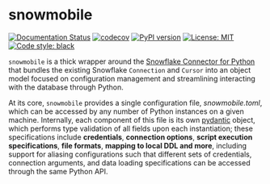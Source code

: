 # snowmobile

[![Documentation Status](https://readthedocs.org/projects/snowmobile/badge/?version=latest)](https://snowmobile.readthedocs.io/en/latest/?badge=latest#)
[![codecov](https://codecov.io/gh/GEM7318/Snowmobile/branch/0.2.1/graph/badge.svg?token=UCMCWRIIJ8)](https://codecov.io/gh/GEM7318/Snowmobile)
[![PyPI version](https://badge.fury.io/py/snowmobile.svg)](https://badge.fury.io/py/snowmobile)
[![License: MIT](https://img.shields.io/badge/License-MIT-blue.svg)](https://github.com/GEM7318/Snowmobile/blob/master/LICENSE.txt)
[![Code style: black](https://img.shields.io/badge/code%20style-black-000000.svg)](https://github.com/psf/black)

`snowmobile` is a thick wrapper around the [Snowflake Connector for Python](https://docs.snowflake.com/en/user-guide/python-connector.html) that bundles the existing Snowflake `Connection` and `Cursor` into an object model focused on configuration management and streamlining interacting with the database through Python.

At its core, `snowmobile` provides a single configuration file, *snowmobile.toml*, which can be accessed by any number of Python instances on a given machine. Internally, each component of this file is its own [pydantic](https://pydantic-docs.helpmanual.io/) object, which performs type validation of all fields upon each instantiation; these specifications include **credentials**, **connection options**, **script execution specifications**, **file formats**, **mapping to local DDL and more**, including support for aliasing configurations such that different sets of credentials, connection arguments, and data loading specifications can be accessed through the same Python API.
